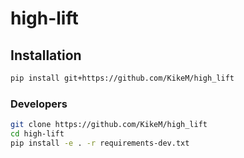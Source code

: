 # high-lift

## Installation

```bash
pip install git+https://github.com/KikeM/high_lift
```

### Developers

```bash
git clone https://github.com/KikeM/high_lift
cd high-lift
pip install -e . -r requirements-dev.txt
```

